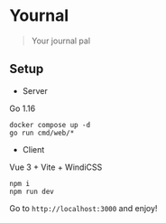 # Yournal

> Your journal pal


## Setup

- Server

Go 1.16

```shell
docker compose up -d
go run cmd/web/*
```

- Client

Vue 3 + Vite + WindiCSS

```shell
npm i
npm run dev
```

Go to `http://localhost:3000` and enjoy!